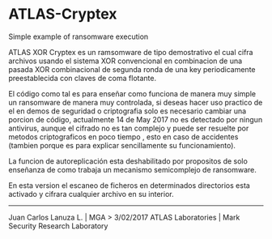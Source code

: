 # ATLAS-Cryptex
Simple example of ransomware execution 
 
ATLAS XOR Cryptex es un ramsomware de tipo demostrativo el cual cifra archivos usando el sistema XOR convencional
en combinacion de una pasada XOR combinacional de segunda ronda de una key periodicamente preestablecida con 
claves de coma flotante.

El código como tal es para enseñar como funciona de manera muy simple un ransomware de manera muy controlada,
si deseas hacer uso practico de el en demos de seguridad o criptografia solo es necesario cambiar una porcion de código,
actualmente 14 de May 2017 no es detectado por ningun antivirus, aunque el cifrado no es tan complejo y puede ser resuelte por
metodos criptograficos en poco tiempo , esto en caso de accidentes (tambien porque es para explicar sencillamente su funcionamiento).

La funcion de autoreplicación esta deshabilitado
por propositos de solo enseñanza de como trabaja 
un mecanismo semicomplejo de ransomware.
	 
En esta version el escaneo de ficheros en determinados directorios esta activado y cifrara cualquier archivo
en su interior.
	 
------------------------------------------------------

Juan Carlos Lanuza L. | MGA > 3/02/2017	
ATLAS Laboratories | Mark Security Research Laboratory
